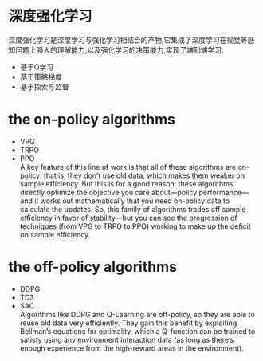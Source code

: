 # 深度强化学习
深度强化学习是深度学习与强化学习相结合的产物,它集成了深度学习在视觉等感知问题上强大的理解能力,以及强化学习的决策能力,实现了端到端学习.<br>
* 基于Q学习 <br>
* 基于策略梯度 <br>
* 基于探索与监督 <br>

# the on-policy algorithms
* VPG <br>
* TRPO  <br>
* PPO  <br>
A key feature of this line of work is that all of these algorithms are on-policy: that is, they don’t use old data, which makes them weaker on sample efficiency. But this is for a good reason: these algorithms directly optimize the objective you care about—policy performance—and it works out mathematically that you need on-policy data to calculate the updates. So, this family of algorithms trades off sample efficiency in favor of stability—but you can see the progression of techniques (from VPG to TRPO to PPO) working to make up the deficit on sample efficiency. <br>

# the off-policy algorithms
* DDPG  <br>
* TD3 <br>
* SAC <br>
Algorithms like DDPG and Q-Learning are off-policy, so they are able to reuse old data very efficiently. They gain this benefit by exploiting Bellman’s equations for optimality, which a Q-function can be trained to satisfy using any environment interaction data (as long as there’s enough experience from the high-reward areas in the environment). <br>
